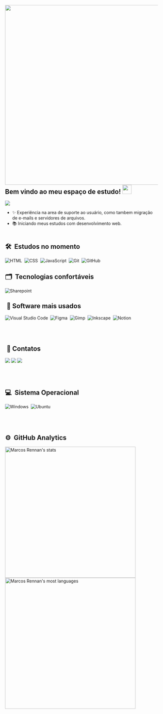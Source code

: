 
<img align="right" height="590em" src="https://gist.githubusercontent.com/MarcosRennan/85a26318b686bca82abf5117bca560ff/raw/1dff187dbd7abfc9e6c25970b831e47d812df2ce/mobile.svg"/>

## Bem vindo ao meu espaço de estudo! <img src="https://raw.githubusercontent.com/iampavangandhi/iampavangandhi/master/gifs/Hi.gif" width="30px"></h2>
![](https://komarev.com/ghpvc/?username=MarcosRennan&color=blue&style=flat)

- ✨ Experiência na area de suporte ao usuário, como tambem migração de e-mails e servidores de arquivos.
- 📚 Iniciando meus estudos com desenvolvimento web.
<br><br>
## 🛠 &nbsp;Estudos no momento
![HTML](https://img.shields.io/badge/HTML5-E34F26?style=for-the-badge&logo=html5&logoColor=white)&nbsp;
![CSS](https://img.shields.io/badge/CSS3-1572B6?style=for-the-badge&logo=css3&logoColor=white)&nbsp;
![JavaScript](https://img.shields.io/badge/JavaScript-F7DF1E?style=for-the-badge&logo=javascript&logoColor=black)&nbsp;
![Git](https://img.shields.io/badge/GIT-E44C30?style=for-the-badge&logo=git&logoColor=white)&nbsp;
![GitHub](https://img.shields.io/badge/GitHub-100000?style=for-the-badge&logo=github&logoColor=white)&nbsp;
## 🗂️ &nbsp;Tecnologias confortáveis
![Sharepoint](https://img.shields.io/badge/Microsoft_SharePoint-0078D4?style=for-the-badge&logo=microsoft-sharepoint&logoColor=white)&nbsp;
## &nbsp;📑 Software mais usados
![Visual Studio Code](https://img.shields.io/badge/Visual_Studio_Code-0078D4?style=for-the-badge&logo=visual%20studio%20code&logoColor=white)&nbsp;
![Figma](https://img.shields.io/badge/Figma-F24E1E?style=for-the-badge&logo=figma&logoColor=white)&nbsp;
![Gimp](https://img.shields.io/badge/gimp-5C5543?style=for-the-badge&logo=gimp&logoColor=white)&nbsp;
![Inkscape](https://img.shields.io/badge/Inkscape-000000?style=for-the-badge&logo=Inkscape&logoColor=white)&nbsp;
![Notion](https://img.shields.io/badge/Notion-000000?style=for-the-badge&logo=notion&logoColor=white)&nbsp;
<br><br>
<br><br>
## &nbsp;📱 Contatos
  <a href="https://www.linkedin.com/in/marcosrennan/" target="_blank"><img src="https://img.shields.io/badge/-LinkedIn-%230077B5?style=for-the-badge&logo=linkedin&logoColor=white" target="_blank"></a>
  <a href = "mailto:marcosdrigues12@gmail.com"><img src="https://img.shields.io/badge/-Gmail-%23333?style=for-the-badge&logo=gmail&logoColor=white" target="_blank"></a>
  <a href="https://twitter.com/Marcosdev21" target="_blank" ><img src="https://img.shields.io/badge/Twitter-1DA1F2?style=for-the-badge&logo=twitter&logoColor=white" target="_blank"></a>
<br><br>
<br><br>
## 💻 &nbsp;Sistema Operacional
![Windows](https://img.shields.io/badge/Windows-0078D6?style=for-the-badge&logo=windows&logoColor=white)&nbsp;
![Ubuntu](https://img.shields.io/badge/Ubuntu-E95420?style=for-the-badge&logo=ubuntu&logoColor=white)&nbsp;
<br><br>
<br><br>
## ⚙️ &nbsp;GitHub Analytics
<p align="left">
<img width="430em" src="https://github-readme-stats.vercel.app/api?username=MarcosRennan&show_icons=true&theme=aura_dark" alt="Marcos Rennan's stats"/>
<img width="430em" src="https://github-readme-stats.vercel.app/api/top-langs/?username=MarcosRennan&layout=compact&theme=aura_dark" alt="Marcos Rennan's most languages"/>
</p>





